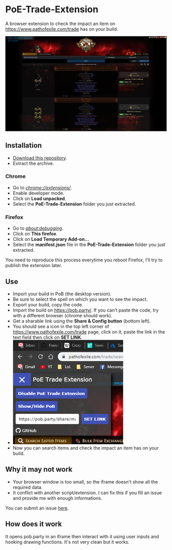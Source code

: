 # PoE-Trade-Extension
A browser extension to check the impact an item on https://www.pathofexile.com/trade has on your build.

![](img/capture-2.png?raw=true)

## Installation
- [Download this repository](https://github.com/FrancoisMentec/PoE-Trade-Extension/archive/master.zip).
- Extract the archive.

### Chrome
- Go to <a href="chrome://extensions/">*chrome://extensions/*</a>.
- Enable developer mode.
- Click on **Load unpacked**.
- Select the **PoE-Trade-Extension** folder you just extracted.

### Firefox
- Go to <a href="about:debugging">*about:debugging*</a>.
- Click on **This firefox**.
- Click on **Load Temporary Add-on...**
- Select the **manifest.json** file in the **PoE-Trade-Extension** folder you just extracted.  

You need to reproduce this process everytime you reboot Firefox, I'll try to publish the extension later.

## Use
- Import your build in PoB (the desktop version).
- Be sure to select the spell on which you want to see the impact.
- Export your build, copy the code.
- Import the build on https://pob.party/. If you can't paste the code, try with a different browser (chrome should work).
- Get a sharable link using the **Share & Config button** (bottom left).
- You should see a icon in the top left corner of https://www.pathofexile.com/trade page, click on it, paste the link in the text field then click on **SET LINK**.
- ![](img/control-panel.png?raw=true).
- Now you can search items and check the impact an item has on your build.

## Why it may not work
- Your browser window is too small, so the iframe doesn't show all the required data.
- It conflict with another script/extension. I can fix this if you fill an issue and provide me with enough informations.

You can submit an issue [here](https://github.com/FrancoisMentec/PoE-Trade-Extension/issues).

## How does it work
It opens pob.party in an iframe then interact with it using user inputs and hooking drawing functions. It's not very clean but it works.

